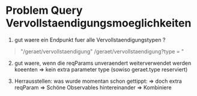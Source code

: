 Problem Query Vervollstaendigungsmoeglichkeiten
===============================================

1. gut waere ein Endpunkt fuer alle Vervollstaendigungstypen ?
> "/geraet/vervollstaendigung"
/geraet/vervollstaendigung?type = "


2. gut waere, wenn die reqParams unveraendert weiterverwendet werden koeenten
=> kein extra parameter type (sowiso geraet.type reserviert)

3. Herrausstellen: was wurde momentan schon gettippt:
=> doch extra reqParam
=> Schöne Observables hintereinander
=> Kombiniere 